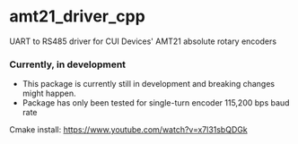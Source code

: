 # amt21_driver_cpp
UART to RS485 driver for CUI Devices' AMT21 absolute rotary encoders

### Currently, in development ###
* This package is currently still in development and breaking changes might happen.
* Package has only been tested for single-turn encoder 115,200 bps baud rate


Cmake install: https://www.youtube.com/watch?v=x7l31sbQDGk